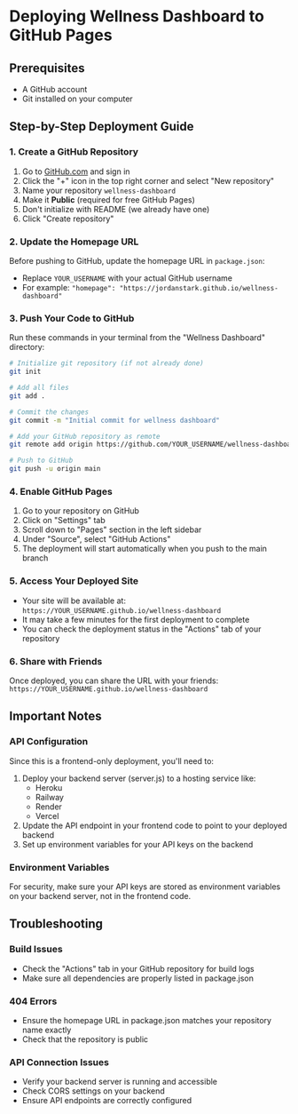 # Deploying Wellness Dashboard to GitHub Pages

## Prerequisites
- A GitHub account
- Git installed on your computer

## Step-by-Step Deployment Guide

### 1. Create a GitHub Repository
1. Go to [GitHub.com](https://github.com) and sign in
2. Click the "+" icon in the top right corner and select "New repository"
3. Name your repository `wellness-dashboard`
4. Make it **Public** (required for free GitHub Pages)
5. Don't initialize with README (we already have one)
6. Click "Create repository"

### 2. Update the Homepage URL
Before pushing to GitHub, update the homepage URL in `package.json`:
- Replace `YOUR_USERNAME` with your actual GitHub username
- For example: `"homepage": "https://jordanstark.github.io/wellness-dashboard"`

### 3. Push Your Code to GitHub
Run these commands in your terminal from the "Wellness Dashboard" directory:

```bash
# Initialize git repository (if not already done)
git init

# Add all files
git add .

# Commit the changes
git commit -m "Initial commit for wellness dashboard"

# Add your GitHub repository as remote
git remote add origin https://github.com/YOUR_USERNAME/wellness-dashboard.git

# Push to GitHub
git push -u origin main
```

### 4. Enable GitHub Pages
1. Go to your repository on GitHub
2. Click on "Settings" tab
3. Scroll down to "Pages" section in the left sidebar
4. Under "Source", select "GitHub Actions"
5. The deployment will start automatically when you push to the main branch

### 5. Access Your Deployed Site
- Your site will be available at: `https://YOUR_USERNAME.github.io/wellness-dashboard`
- It may take a few minutes for the first deployment to complete
- You can check the deployment status in the "Actions" tab of your repository

### 6. Share with Friends
Once deployed, you can share the URL with your friends:
`https://YOUR_USERNAME.github.io/wellness-dashboard`

## Important Notes

### API Configuration
Since this is a frontend-only deployment, you'll need to:
1. Deploy your backend server (server.js) to a hosting service like:
   - Heroku
   - Railway
   - Render
   - Vercel
2. Update the API endpoint in your frontend code to point to your deployed backend
3. Set up environment variables for your API keys on the backend

### Environment Variables
For security, make sure your API keys are stored as environment variables on your backend server, not in the frontend code.

## Troubleshooting

### Build Issues
- Check the "Actions" tab in your GitHub repository for build logs
- Make sure all dependencies are properly listed in package.json

### 404 Errors
- Ensure the homepage URL in package.json matches your repository name exactly
- Check that the repository is public

### API Connection Issues
- Verify your backend server is running and accessible
- Check CORS settings on your backend
- Ensure API endpoints are correctly configured 